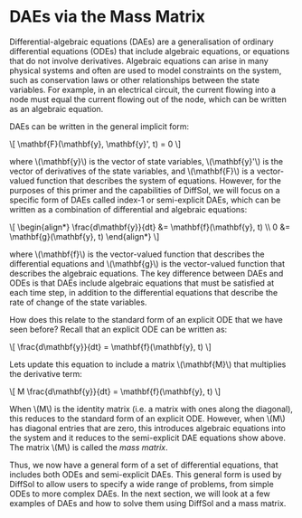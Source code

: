 # DAEs via the Mass Matrix

Differential-algebraic equations (DAEs) are a generalisation of ordinary differential equations (ODEs) that include algebraic equations, or equations that do not involve derivatives. Algebraic equations can arise in many physical systems and often are used to model constraints on the system, such as conservation laws or other relationships between the state variables. For example, in an electrical circuit, the current flowing into a node must equal the current flowing out of the node, which can be written as an algebraic equation.

DAEs can be written in the general implicit form:

\\[
\mathbf{F}(\mathbf{y}, \mathbf{y}', t) = 0
\\]

where \\(\mathbf{y}\\) is the vector of state variables, \\(\mathbf{y}'\\) is the vector of derivatives of the state variables, and \\(\mathbf{F}\\) is a vector-valued function that describes the system of equations. However, for the purposes of this primer and the capabilities of DiffSol, we will focus on a specific form of DAEs called index-1 or semi-explicit DAEs, which can be written as a combination of differential and algebraic equations:

\\[
\begin{align*}
\frac{d\mathbf{y}}{dt} &= \mathbf{f}(\mathbf{y}, t) \\\\
0 &= \mathbf{g}(\mathbf{y}, t)
\end{align*}
\\]

where \\(\mathbf{f}\\) is the vector-valued function that describes the differential equations and \\(\mathbf{g}\\) is the vector-valued function that describes the algebraic equations. The key difference between DAEs and ODEs is that DAEs include algebraic equations that must be satisfied at each time step, in addition to the differential equations that describe the rate of change of the state variables.

How does this relate to the standard form of an explicit ODE that we have seen before? Recall that an explicit ODE can be written as:

\\[
\frac{d\mathbf{y}}{dt} = \mathbf{f}(\mathbf{y}, t)
\\]

Lets update this equation to include a matrix \\(\mathbf{M}\\) that multiplies the derivative term:

\\[
M \frac{d\mathbf{y}}{dt} = \mathbf{f}(\mathbf{y}, t)
\\]

When \\(M\\) is the identity matrix (i.e. a matrix with ones along the diagonal), this reduces to the standard form of an explicit ODE. However, when \\(M\\) has diagonal entries that are zero, this introduces algebraic equations into the system and it reduces to the semi-explicit DAE equations show above. The matrix \\(M\\) is called the *mass matrix*. 

Thus, we now have a general form of a set of differential equations, that includes both ODEs and semi-explicit DAEs. This general form is used by DiffSol to allow users to specify a wide range of problems, from simple ODEs to more complex DAEs. In the next section, we will look at a few examples of DAEs and how to solve them using DiffSol and a mass matrix.


